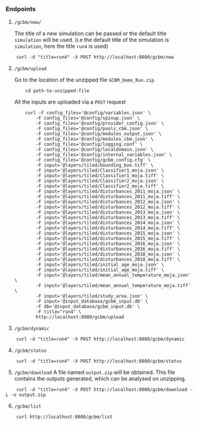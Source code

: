 <h3> Endpoints </h3>

1.  `/gcbm/new/` 

    The title of a new simulation can be passed or the default title `simulation` will be used. (i.e the default title of the simulation is `simulation`, here the title `run4` is used)

```
    curl -d "title=run4" -X POST http://localhost:8080/gcbm/new
````

2. `/gcbm/upload`

    Go to the location of the unzipped file `GCBM_Demo_Run.zip`

    ```
        cd path-to-unzipped-file
    ```

    All the inputs are uploaded via a `POST` request
    ```
        curl -F config_files='@config/variables.json' \
            -F config_files='@config/spinup.json' \
            -F config_files='@config/provider_config.json' \
            -F config_files='@config/pools_cbm.json' \
            -F config_files='@config/modules_output.json' \
            -F config_files='@config/modules_cbm.json' \
            -F config_files='@config/logging.conf' \
            -F config_files='@config/localdomain.json' \
            -F config_files='@config/internal_variables.json' \
            -F config_files='@config/gcbm_config.cfg' \
            -F input='@layers/tiled/bounding_box.tiff' \
            -F input='@layers/tiled/Classifier1_moja.json' \
            -F input='@layers/tiled/Classifier1_moja.tiff' \
            -F input='@layers/tiled/Classifier2_moja.json' \
            -F input='@layers/tiled/Classifier2_moja.tiff' \
            -F input='@layers/tiled/disturbances_2011_moja.json' \
            -F input='@layers/tiled/disturbances_2011_moja.tiff' \
            -F input='@layers/tiled/disturbances_2012_moja.json' \
            -F input='@layers/tiled/disturbances_2012_moja.tiff' \
            -F input='@layers/tiled/disturbances_2013_moja.json' \
            -F input='@layers/tiled/disturbances_2013_moja.tiff' \
            -F input='@layers/tiled/disturbances_2014_moja.json' \
            -F input='@layers/tiled/disturbances_2014_moja.tiff' \
            -F input='@layers/tiled/disturbances_2015_moja.json' \
            -F input='@layers/tiled/disturbances_2015_moja.tiff' \
            -F input='@layers/tiled/disturbances_2016_moja.json' \
            -F input='@layers/tiled/disturbances_2016_moja.tiff' \
            -F input='@layers/tiled/disturbances_2018_moja.json' \
            -F input='@layers/tiled/disturbances_2018_moja.tiff' \
            -F input='@layers/tiled/initial_age_moja.json' \
            -F input='@layers/tiled/initial_age_moja.tiff' \
            -F input='@layers/tiled/mean_annual_temperature_moja.json' \
            -F input='@layers/tiled/mean_annual_temperature_moja.tiff' \
            -F input='@layers/tiled/study_area.json' \
            -F input='@input_database/gcbm_input.db' \
            -F db='@input_database/gcbm_input.db' \
            -F title="run4" \
            http://localhost:8080/gcbm/upload

    ```
3. `/gcbm/dynamic`

```
    curl -d "title=run4" -X POST http://localhost:8080/gcbm/dynamic
```

4. `/gcbm/status`
```
    curl -d "title=run4" -X POST http://localhost:8080/gcbm/status
```
5. `/gcbm/download`
    A file named `output.zip` will be obtained. This file contains the outputs generated, which can be analysed on unzipping.
    
```
    curl -d "title=run4" -X POST http://localhost:8080/gcbm/download -L -o output.zip
```
6. `/gcbm/list`
```
    curl http://localhost:8080/gcbm/list
```
